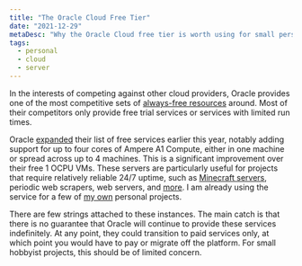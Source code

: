 ```yaml
---
title: "The Oracle Cloud Free Tier"
date: "2021-12-29"
metaDesc: "Why the Oracle Cloud free tier is worth using for small personal projects."
tags:
  - personal
  - cloud
  - server
---
```


In the interests of competing against other cloud providers, Oracle provides one of the most competitive sets of [always-free resources](https://docs.oracle.com/en-us/iaas/Content/FreeTier/freetier_topic-Always_Free_Resources.htm) around. Most of their competitors only provide free trial services or services with limited run times. 

Oracle [expanded](https://blogs.oracle.com/cloud-infrastructure/post/oracle-builds-out-their-portfolio-of-oracle-cloud-infrastructure-always-free-services) their list of free services earlier this year, notably adding support for up to four cores of Ampere A1 Compute, either in one machine or spread across up to 4 machines. This is a significant improvement over their free 1 OCPU VMs. These servers are particularly useful for projects that require relatively reliable 24/7 uptime, such as [Minecraft servers](/posts/minecraft-oracle-cloud/), periodic web scrapers, web servers, and [more](/posts/resilio-sync-oracle-cloud/). I am already using the service for a few of [my own](/tags/cloud/) personal projects.

There are few strings attached to these instances. The main catch is that there is no guarantee that Oracle will continue to provide these services indefinitely. At any point, they could transition to paid services only, at which point you would have to pay or migrate off the platform. For small hobbyist projects, this should be of limited concern. 